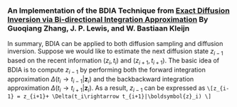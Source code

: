 ### An Implementation of the BDIA Technique from [Exact Diffusion Inversion via Bi-directional Integration Approximation](https://arxiv.org/abs/2307.10829) By Guoqiang Zhang, J. P. Lewis, and W. Bastiaan Kleijn

In summary, BDIA can be applied to both diffusion sampling and diffusion inversion. Suppose we would like to estimate the next diffusion state $`z_{i-1}`$ based on the recent information $`(z_{i},t_i)`$ and $`(z_{i+1},t_{i+1})`$.  The basic idea of BDIA is to compute $`z_{i-1}`$ by performing both the forward integration approximation $`\Delta(t_i\rightarrow t_{i-1}|\boldsymbol{z}_i)`$ and the backbackward integration approximation $`\Delta(t_i\rightarrow t_{i+1}|\boldsymbol{z}_i)`$. As a result, $`z_{i-1}`$ can be expressed as ```\[z_{i-1} = z_{i+1}+ \Delta(t_i\rightarrow t_{i+1}|\boldsymbol{z}_i) \]```
